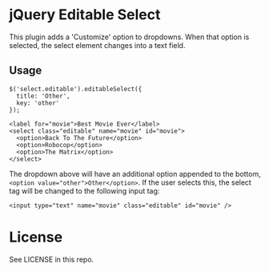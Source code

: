 # jQuery Editable Select

This plugin adds a 'Customize' option to dropdowns. When that option is
selected, the select element changes into a text field.

## Usage

    $('select.editable').editableSelect({
      title: 'Other',
      key: 'other'
    });

    <label for="movie">Best Movie Ever</label>
    <select class="editable" name="movie" id="movie">
      <option>Back To The Future</option>
      <option>Robocop</option>
      <option>The Matrix</option>
    </select>

The dropdown above will have an additional option appended to the bottom,
`<option value="other">Other</option>`. If the user selects this, the select
tag will be changed to the following input tag:

    <input type="text" name="movie" class="editable" id="movie" />

# License

See LICENSE in this repo.
